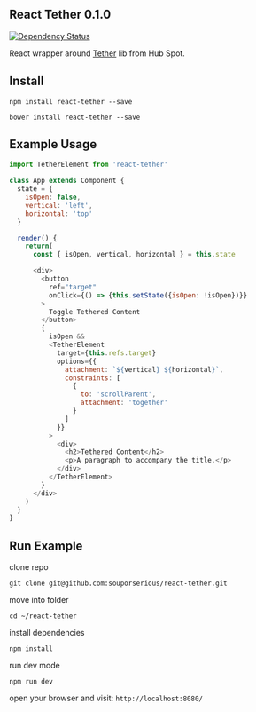 ## React Tether 0.1.0

[![Dependency Status](https://david-dm.org/souporserious/react-tether.svg)](https://david-dm.org/souporserious/react-tether)

React wrapper around [Tether](https://github.com/hubspot/tether) lib from Hub Spot.

## Install

`npm install react-tether --save`

`bower install react-tether --save`

## Example Usage

```javascript
import TetherElement from 'react-tether'

class App extends Component {
  state = {
    isOpen: false,
    vertical: 'left',
    horizontal: 'top'
  }

  render() {
    return(
      const { isOpen, vertical, horizontal } = this.state

      <div>
        <button
          ref="target"
          onClick={() => {this.setState({isOpen: !isOpen})}}
        >
          Toggle Tethered Content
        </button>
        {
          isOpen &&
          <TetherElement
            target={this.refs.target}
            options={{
              attachment: `${vertical} ${horizontal}`,
              constraints: [
                {
                  to: 'scrollParent',
                  attachment: 'together'
                }
              ]
            }}
          >
            <div>
              <h2>Tethered Content</h2>
              <p>A paragraph to accompany the title.</p>
            </div>
          </TetherElement>
        }
      </div>
    )
  }
}
```

## Run Example

clone repo

`git clone git@github.com:souporserious/react-tether.git`

move into folder

`cd ~/react-tether`

install dependencies

`npm install`

run dev mode

`npm run dev`

open your browser and visit: `http://localhost:8080/`
